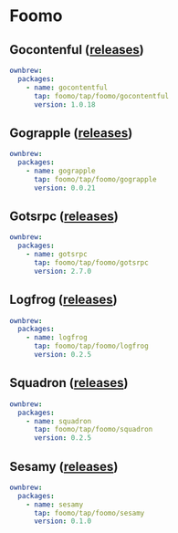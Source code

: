 # Foomo

## Gocontenful ([releases](https://github.com/foomo/gocontentful/releases))

```yaml
ownbrew:
  packages:
    - name: gocontentful
      tap: foomo/tap/foomo/gocontentful
      version: 1.0.18
```

## Gograpple ([releases](https://github.com/foomo/gograpple/releases))

```yaml
ownbrew:
  packages:
    - name: gograpple
      tap: foomo/tap/foomo/gograpple
      version: 0.0.21
```

## Gotsrpc ([releases](https://github.com/foomo/gotsrpc/releases))

```yaml
ownbrew:
  packages:
    - name: gotsrpc
      tap: foomo/tap/foomo/gotsrpc
      version: 2.7.0
```

## Logfrog ([releases](https://github.com/foomo/logfrog/releases))

```yaml
ownbrew:
  packages:
    - name: logfrog
      tap: foomo/tap/foomo/logfrog
      version: 0.2.5
```

## Squadron ([releases](https://github.com/foomo/squadron/releases))

```yaml
ownbrew:
  packages:
    - name: squadron
      tap: foomo/tap/foomo/squadron
      version: 0.2.5
```

## Sesamy ([releases](https://github.com/foomo/sesamy-cli/releases))

```yaml
ownbrew:
  packages:
    - name: sesamy
      tap: foomo/tap/foomo/sesamy
      version: 0.1.0
```

